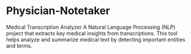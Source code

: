 # Physician-Notetaker
Medical Transcription Analyzer A Natural Language Processing (NLP) project that extracts key medical insights from transcriptions. This tool helps analyze and summarize medical text by detecting important entities and terms.
